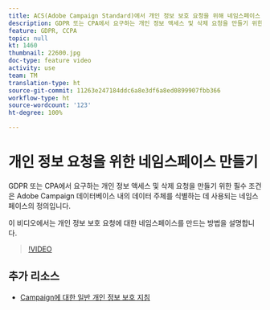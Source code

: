 ```yaml
---
title: ACS(Adobe Campaign Standard)에서 개인 정보 보호 요청을 위해 네임스페이스 만들기
description: GDPR 또는 CPA에서 요구하는 개인 정보 액세스 및 삭제 요청을 만들기 위한 필수 조건은 Adobe Campaign 데이터베이스 내의 데이터 주체를 식별하는 데 사용되는 네임스페이스의 정의입니다. 이 비디오에서는 개인 정보 보호 요청에 대한 네임스페이스를 만드는 방법을 설명합니다.
feature: GDPR, CCPA
topic: null
kt: 1460
thumbnail: 22600.jpg
doc-type: feature video
activity: use
team: TM
translation-type: ht
source-git-commit: 11263e247184ddc6a8e3df6a8ed0899907fbb366
workflow-type: ht
source-wordcount: '123'
ht-degree: 100%

---
```



# 개인 정보 요청을 위한 네임스페이스 만들기

GDPR 또는 CPA에서 요구하는 개인 정보 액세스 및 삭제 요청을 만들기 위한 필수 조건은 Adobe Campaign 데이터베이스 내의 데이터 주체를 식별하는 데 사용되는 네임스페이스의 정의입니다.

이 비디오에서는 개인 정보 보호 요청에 대한 네임스페이스를 만드는 방법을 설명합니다.

>[!VIDEO](https://video.tv.adobe.com/v/22600?quality=12&captions=kor)

## 추가 리소스

* [Campaign에 대한 일반 개인 정보 보호 지침](https://helpx.adobe.com/kr/campaign/kb/campaign-privacy-overview.html)
